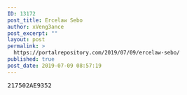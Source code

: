 ```yaml
---
ID: 13172
post_title: Ercelaw Sebo
author: xVeng3ance
post_excerpt: ""
layout: post
permalink: >
  https://portalrepository.com/2019/07/09/ercelaw-sebo/
published: true
post_date: 2019-07-09 08:57:19
---
```

<pre>217502AE9352</pre>